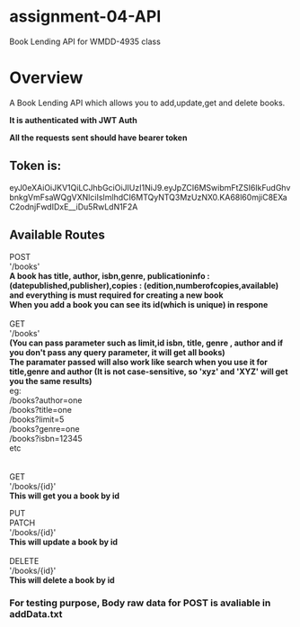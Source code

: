 # assignment-04-API
Book Lending API for WMDD-4935 class


# Overview
A Book Lending API which allows you to add,update,get and delete books.

**It is authenticated with JWT Auth**

**All the requests sent should have bearer token**

## Token is:

eyJ0eXAiOiJKV1QiLCJhbGciOiJIUzI1NiJ9.eyJpZCI6MSwibmFtZSI6IkFudGhvbnkgVmFsaWQgVXNlciIsImlhdCI6MTQyNTQ3MzUzNX0.KA68l60mjiC8EXaC2odnjFwdIDxE__iDu5RwLdN1F2A

## Available Routes

POST <br>
'/books'<br>
**A book has title, author, isbn,genre, publicationinfo : (datepublished,publisher),copies : (edition,numberofcopies,available) and everything is must required for creating a new book**
<br>
**When you add a book you can see its id(which is unique) in respone**
<br><br>
GET
<br>
'/books'  
**(You can pass parameter such as limit,id isbn, title, genre , author and if you don't pass any query parameter, it will get all books)**
<br>
**The paramater passed will also work like search when you use it for title,genre and author (It is not case-sensitive, so 'xyz' and 'XYZ' will get you the same results)**
<br>
eg:
<br>
/books?author=one
<br>
/books?title=one
<br>
/books?limit=5
<br>
/books?genre=one
<br>
/books?isbn=12345
<br>
etc
<br><br><br>
GET
<br>
'/books/{id}'
<br>
**This will get you a book by id**

PUT
<br>
PATCH
<br>
'/books/{id}'
<br>
**This will update a book by id**
<br><br>
DELETE
<br>
'/books/{id}'
<br>
**This will delete a book by id**

### For testing purpose, Body raw data for POST is avaliable in addData.txt



